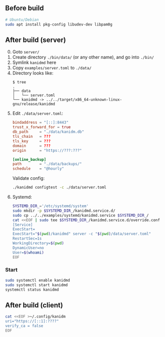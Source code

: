 ## Before build
```sh
# Ubuntu/Debian
sudo apt install pkg-config libudev-dev libpam0g
```

## After build (server)
0.  Goto `server/`
0.  Create directory `./bin/data/` (or any other name), and go into `./bin/`
0.  Symlink `kanidmd` here
0.  Copy `examples/server.toml` to `./data/`
0.  Directory looks like:
    ```
    $ tree
    .
    ├── data
    │   └── server.toml
    └── kanidmd -> ../../target/x86_64-unknown-linux-gnu/release/kanidmd
    ```
0.  Edit `./data/server.toml`:
    ```toml
    bindaddress = "[::]:8443"
    trust_x_forward_for = true
    db_path     = "./data/kanidm.db"
    tls_chain   = ???
    tls_key     = ???
    domain      = ???
    origin      = "https://???:???"

    [online_backup]
    path        = "./data/backups/"
    schedule    = "@hourly"
    ```
    Validate config:
    ```sh
    ./kanidmd configtest -c ./data/server.toml
    ```
0.  Systemd:
    ```sh
    SYSTEMD_DIR_='/etc/systemd/system'
    sudo mkdir -p $SYSTEMD_DIR_/kanidmd.service.d/
    sudo cp ../../examples/systemd/kanidmd.service $SYSTEMD_DIR_/
    cat <<EOF | sudo tee $SYSTEMD_DIR_/kanidmd.service.d/override.conf
    [Service]
    ExecStart=
    ExecStart="$(pwd)/kanidmd" server -c "$(pwd)/data/server.toml"
    RestartSec=1s
    WorkingDirectory=$(pwd)
    DynamicUser=no
    User=$(whoami)
    EOF
    ```

### Start
```sh
sudo systemctl enable kanidmd 
sudo systemctl start kanidmd
systemctl status kanidmd
```

## After build (client)
```sh
cat <<EOF >~/.config/kanidm
uri="https://[::1]:????"
verify_ca = false
EOF
```